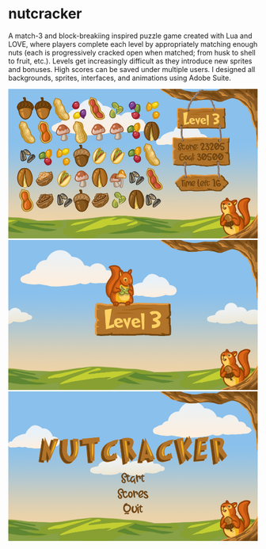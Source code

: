 # nutcracker 
A match-3 and block-breakiing inspired puzzle game created with Lua and LOVE, where players complete each level by appropriately matching enough nuts (each is progressively cracked 
open when matched; from husk to shell to fruit, etc.). Levels get increasingly difficult as they introduce new sprites and bonuses. High scores can be saved under multiple users.
I designed all backgrounds, sprites, interfaces, and animations using Adobe Suite.


![Play Screen](images/gameplay.png)
![Level Screen](images/level.png)
![Title Screen](images/title.png)
